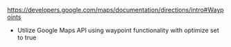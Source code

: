 https://developers.google.com/maps/documentation/directions/intro#Waypoints

* Utilize Google Maps API using waypoint functionality with optimize set to true
